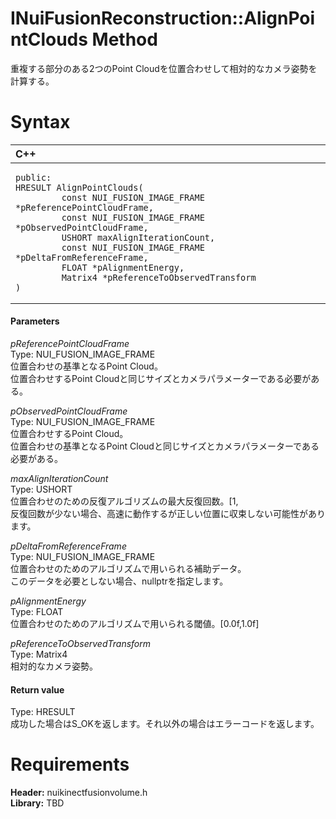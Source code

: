 INuiFusionReconstruction::AlignPointClouds Method  
=================================================  

重複する部分のある2つのPoint Cloudを位置合わせして相対的なカメラ姿勢を計算する。 <span id="syntaxSection"></span>

Syntax  
======  

<table>
<colgroup>
<col width="100%" />
</colgroup>
<thead>
<tr class="header">
<th align="left">C++</th>
</tr>
</thead>
<tbody>
<tr class="odd">
<td align="left"><pre><code>public:  
HRESULT AlignPointClouds(  
         const NUI_FUSION_IMAGE_FRAME *pReferencePointCloudFrame,  
         const NUI_FUSION_IMAGE_FRAME *pObservedPointCloudFrame,  
         USHORT maxAlignIterationCount,  
         const NUI_FUSION_IMAGE_FRAME *pDeltaFromReferenceFrame,  
         FLOAT *pAlignmentEnergy,  
         Matrix4 *pReferenceToObservedTransform  
)</code></pre></td>
</tr>
</tbody>
</table>

<span id="ID4EG"></span>
#### Parameters  

*pReferencePointCloudFrame*    
Type: NUI\_FUSION\_IMAGE\_FRAME  
位置合わせの基準となるPoint Cloud。  
位置合わせするPoint Cloudと同じサイズとカメラパラメーターである必要がある。  

*pObservedPointCloudFrame*    
Type: NUI\_FUSION\_IMAGE\_FRAME  
位置合わせするPoint Cloud。  
位置合わせの基準となるPoint Cloudと同じサイズとカメラパラメーターである必要がある。  

*maxAlignIterationCount*    
Type: USHORT  
位置合わせのための反復アルゴリズムの最大反復回数。[1,  
反復回数が少ない場合、高速に動作するが正しい位置に収束しない可能性があります。  

*pDeltaFromReferenceFrame*    
Type: NUI\_FUSION\_IMAGE\_FRAME  
位置合わせのためのアルゴリズムで用いられる補助データ。  
このデータを必要としない場合、nullptrを指定します。  

*pAlignmentEnergy*    
Type: FLOAT  
位置合わせのためのアルゴリズムで用いられる閾値。[0.0f,1.0f]  

*pReferenceToObservedTransform*    
Type: Matrix4  
相対的なカメラ姿勢。  

<span id="ID4EP"></span>
#### Return value  

Type: HRESULT  
成功した場合はS\_OKを返します。それ以外の場合はエラーコードを返します。  

<span id="requirements"></span>

Requirements  
============  

**Header:** nuikinectfusionvolume.h  
**Library:** TBD  



<!--Please do not edit the data in the comment block below.-->
<!--
TOCTitle : AlignPointClouds Method
RLTitle : INuiFusionReconstruction::AlignPointClouds Method
KeywordK : AlignPointClouds method
KeywordK : INuiFusionReconstruction::AlignPointClouds method
KeywordF : INuiFusionReconstruction::AlignPointClouds
KeywordF : AlignPointClouds
KeywordF : Microsoft.Kinect.nuikinectfusionvolume.INuiFusionReconstruction.AlignPointClouds(NUI_FUSION_IMAGE_FRAME,NUI_FUSION_IMAGE_FRAME,USHORT,NUI_FUSION_IMAGE_FRAME,FLOAT,Matrix4)
KeywordA : M:Microsoft.Kinect.nuikinectfusionvolume.INuiFusionReconstruction.AlignPointClouds(NUI_FUSION_IMAGE_FRAME,NUI_FUSION_IMAGE_FRAME,USHORT,NUI_FUSION_IMAGE_FRAME,FLOAT,Matrix4)
AssetID : M:Microsoft.Kinect.nuikinectfusionvolume.INuiFusionReconstruction.AlignPointClouds(NUI_FUSION_IMAGE_FRAME,NUI_FUSION_IMAGE_FRAME,USHORT,NUI_FUSION_IMAGE_FRAME,FLOAT,Matrix4)
Locale : en-us
CommunityContent : 1
APIType : Managed
APILocation : 
APIName : Microsoft.Kinect.nuikinectfusionvolume.INuiFusionReconstruction::AlignPointClouds
TargetOS : Windows
TopicType : kbSyntax
DevLang : C++
DocSet : K4Wv2
ProjType : K4Wv2Proj
Technology : Kinect for Windows
Product : Kinect for Windows SDK v2
productversion : 20
-->

